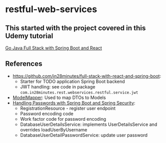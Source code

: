 # restful-web-services

## This started with the project covered in this Udemy tutorial
[Go Java Full Stack with Spring Boot and React](https://www.udemy.com/course/full-stack-application-with-spring-boot-and-react/?src=sac&subs_filter_type=subs_only&kw=java+react+spring+boot)

## References
* https://github.com/in28minutes/full-stack-with-react-and-spring-boot:
  * Starter for TODO application Spring Boot backend
  * JWT handling: see code in package `com.in28minutes.rest.webservices.restful.service.jwt`
* [ModelMapper](http://modelmapper.org/): Used to map DTOs to Models
* [Handling Passwords with Spring Boot and Spring Security](https://reflectoring.io/spring-security-password-handling/):
  * RegistrationResource - register user endpoint
  * Password encoding code
  * Work factor code for password encoding
  * DatabaseUserDetailsService: implements UserDetailsService and overrides loadUserByUsername
  * DatabaseUserDetailPasswordService: update user password

